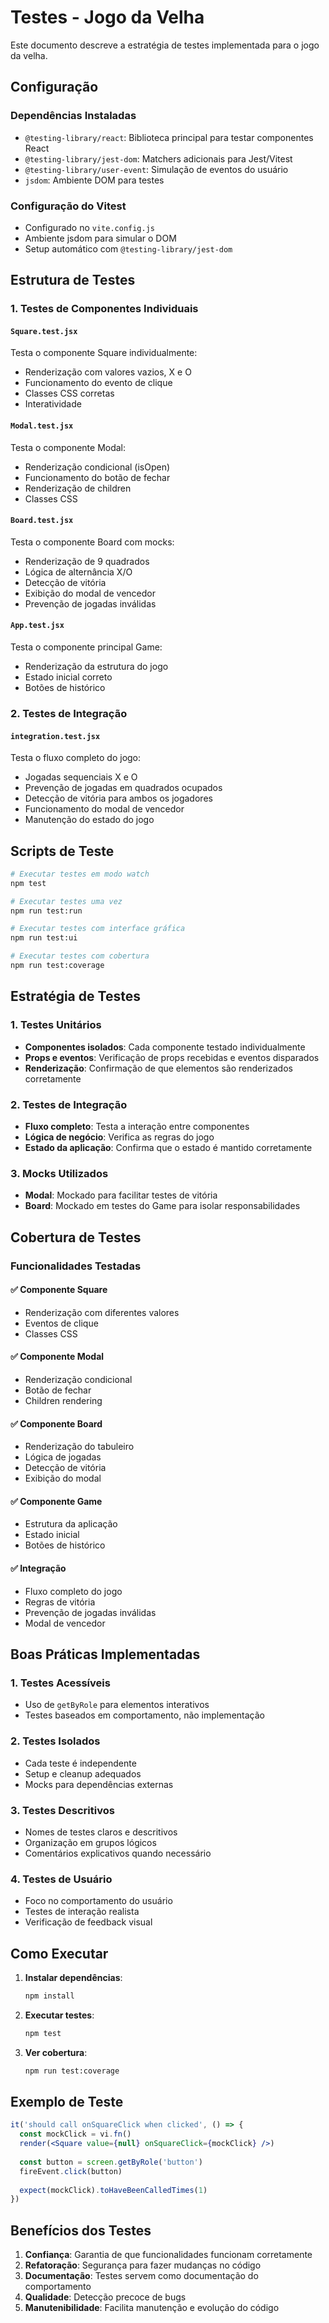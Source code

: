 # Testes - Jogo da Velha

Este documento descreve a estratégia de testes implementada para o jogo da velha.

## Configuração

### Dependências Instaladas
- `@testing-library/react`: Biblioteca principal para testar componentes React
- `@testing-library/jest-dom`: Matchers adicionais para Jest/Vitest
- `@testing-library/user-event`: Simulação de eventos do usuário
- `jsdom`: Ambiente DOM para testes

### Configuração do Vitest
- Configurado no `vite.config.js`
- Ambiente jsdom para simular o DOM
- Setup automático com `@testing-library/jest-dom`

## Estrutura de Testes

### 1. Testes de Componentes Individuais

#### `Square.test.jsx`
Testa o componente Square individualmente:
- Renderização com valores vazios, X e O
- Funcionamento do evento de clique
- Classes CSS corretas
- Interatividade

#### `Modal.test.jsx`
Testa o componente Modal:
- Renderização condicional (isOpen)
- Funcionamento do botão de fechar
- Renderização de children
- Classes CSS

#### `Board.test.jsx`
Testa o componente Board com mocks:
- Renderização de 9 quadrados
- Lógica de alternância X/O
- Detecção de vitória
- Exibição do modal de vencedor
- Prevenção de jogadas inválidas

#### `App.test.jsx`
Testa o componente principal Game:
- Renderização da estrutura do jogo
- Estado inicial correto
- Botões de histórico

### 2. Testes de Integração

#### `integration.test.jsx`
Testa o fluxo completo do jogo:
- Jogadas sequenciais X e O
- Prevenção de jogadas em quadrados ocupados
- Detecção de vitória para ambos os jogadores
- Funcionamento do modal de vencedor
- Manutenção do estado do jogo

## Scripts de Teste

```bash
# Executar testes em modo watch
npm test

# Executar testes uma vez
npm run test:run

# Executar testes com interface gráfica
npm run test:ui

# Executar testes com cobertura
npm run test:coverage
```

## Estratégia de Testes

### 1. Testes Unitários
- **Componentes isolados**: Cada componente testado individualmente
- **Props e eventos**: Verificação de props recebidas e eventos disparados
- **Renderização**: Confirmação de que elementos são renderizados corretamente

### 2. Testes de Integração
- **Fluxo completo**: Testa a interação entre componentes
- **Lógica de negócio**: Verifica as regras do jogo
- **Estado da aplicação**: Confirma que o estado é mantido corretamente

### 3. Mocks Utilizados
- **Modal**: Mockado para facilitar testes de vitória
- **Board**: Mockado em testes do Game para isolar responsabilidades

## Cobertura de Testes

### Funcionalidades Testadas

#### ✅ Componente Square
- Renderização com diferentes valores
- Eventos de clique
- Classes CSS

#### ✅ Componente Modal
- Renderização condicional
- Botão de fechar
- Children rendering

#### ✅ Componente Board
- Renderização do tabuleiro
- Lógica de jogadas
- Detecção de vitória
- Exibição do modal

#### ✅ Componente Game
- Estrutura da aplicação
- Estado inicial
- Botões de histórico

#### ✅ Integração
- Fluxo completo do jogo
- Regras de vitória
- Prevenção de jogadas inválidas
- Modal de vencedor

## Boas Práticas Implementadas

### 1. Testes Acessíveis
- Uso de `getByRole` para elementos interativos
- Testes baseados em comportamento, não implementação

### 2. Testes Isolados
- Cada teste é independente
- Setup e cleanup adequados
- Mocks para dependências externas

### 3. Testes Descritivos
- Nomes de testes claros e descritivos
- Organização em grupos lógicos
- Comentários explicativos quando necessário

### 4. Testes de Usuário
- Foco no comportamento do usuário
- Testes de interação realista
- Verificação de feedback visual

## Como Executar

1. **Instalar dependências**:
   ```bash
   npm install
   ```

2. **Executar testes**:
   ```bash
   npm test
   ```

3. **Ver cobertura**:
   ```bash
   npm run test:coverage
   ```

## Exemplo de Teste

```jsx
it('should call onSquareClick when clicked', () => {
  const mockClick = vi.fn()
  render(<Square value={null} onSquareClick={mockClick} />)
  
  const button = screen.getByRole('button')
  fireEvent.click(button)
  
  expect(mockClick).toHaveBeenCalledTimes(1)
})
```

## Benefícios dos Testes

1. **Confiança**: Garantia de que funcionalidades funcionam corretamente
2. **Refatoração**: Segurança para fazer mudanças no código
3. **Documentação**: Testes servem como documentação do comportamento
4. **Qualidade**: Detecção precoce de bugs
5. **Manutenibilidade**: Facilita manutenção e evolução do código 
